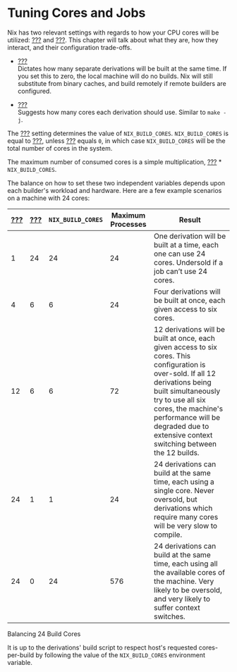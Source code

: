 # Tuning Cores and Jobs

Nix has two relevant settings with regards to how your CPU cores will be
utilized: [???](#conf-cores) and [???](#conf-max-jobs). This chapter
will talk about what they are, how they interact, and their
configuration trade-offs.

  - [???](#conf-max-jobs)  
    Dictates how many separate derivations will be built at the same
    time. If you set this to zero, the local machine will do no builds.
    Nix will still substitute from binary caches, and build remotely if
    remote builders are configured.

  - [???](#conf-cores)  
    Suggests how many cores each derivation should use. Similar to `make
    -j`.

The [???](#conf-cores) setting determines the value of
`NIX_BUILD_CORES`. `NIX_BUILD_CORES` is equal to [???](#conf-cores),
unless [???](#conf-cores) equals `0`, in which case `NIX_BUILD_CORES`
will be the total number of cores in the system.

The maximum number of consumed cores is a simple multiplication,
[???](#conf-max-jobs) \* `NIX_BUILD_CORES`.

The balance on how to set these two independent variables depends upon
each builder's workload and hardware. Here are a few example scenarios
on a machine with 24 cores:

| [???](#conf-max-jobs) | [???](#conf-cores) | `NIX_BUILD_CORES` | Maximum Processes | Result                                                                                                                                                                                                                                                                                 |
| --------------------- | ------------------ | ----------------- | ----------------- | -------------------------------------------------------------------------------------------------------------------------------------------------------------------------------------------------------------------------------------------------------------------------------------- |
| 1                     | 24                 | 24                | 24                | One derivation will be built at a time, each one can use 24 cores. Undersold if a job can’t use 24 cores.                                                                                                                                                                              |
| 4                     | 6                  | 6                 | 24                | Four derivations will be built at once, each given access to six cores.                                                                                                                                                                                                                |
| 12                    | 6                  | 6                 | 72                | 12 derivations will be built at once, each given access to six cores. This configuration is over-sold. If all 12 derivations being built simultaneously try to use all six cores, the machine's performance will be degraded due to extensive context switching between the 12 builds. |
| 24                    | 1                  | 1                 | 24                | 24 derivations can build at the same time, each using a single core. Never oversold, but derivations which require many cores will be very slow to compile.                                                                                                                            |
| 24                    | 0                  | 24                | 576               | 24 derivations can build at the same time, each using all the available cores of the machine. Very likely to be oversold, and very likely to suffer context switches.                                                                                                                  |

Balancing 24 Build Cores

It is up to the derivations' build script to respect host's requested
cores-per-build by following the value of the `NIX_BUILD_CORES`
environment variable.

